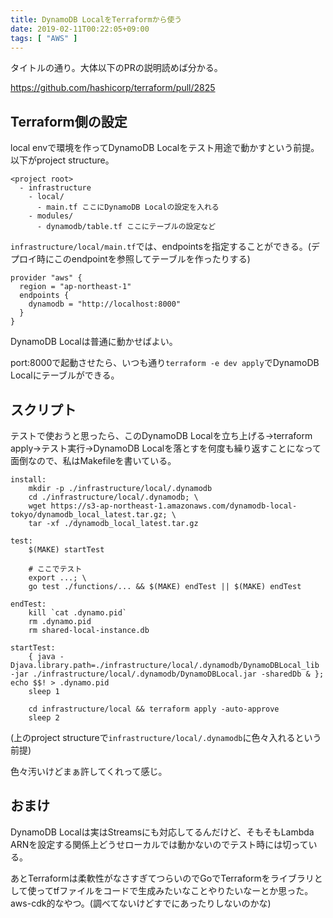 ```yaml
---
title: DynamoDB LocalをTerraformから使う
date: 2019-02-11T00:22:05+09:00
tags: [ "AWS" ]
---
```


タイトルの通り。大体以下のPRの説明読めば分かる。

https://github.com/hashicorp/terraform/pull/2825

## Terraform側の設定

local envで環境を作ってDynamoDB Localをテスト用途で動かすという前提。以下がproject structure。

```
<project root>
  - infrastructure
    - local/
      - main.tf ここにDynamoDB Localの設定を入れる
    - modules/
      - dynamodb/table.tf ここにテーブルの設定など
```

`infrastructure/local/main.tf`では、endpointsを指定することができる。(デプロイ時にこのendpointを参照してテーブルを作ったりする)

```
provider "aws" {
  region = "ap-northeast-1"
  endpoints {
    dynamodb = "http://localhost:8000"
  }
}
```

DynamoDB Localは普通に動かせばよい。

port:8000で起動させたら、いつも通り`terraform -e dev apply`でDynamoDB Localにテーブルができる。

## スクリプト

テストで使おうと思ったら、このDynamoDB Localを立ち上げる→terraform apply→テスト実行→DynamoDB Localを落とすを何度も繰り返すことになって面倒なので、私はMakefileを書いている。

```make
install:
	mkdir -p ./infrastructure/local/.dynamodb
	cd ./infrastructure/local/.dynamodb; \
	wget https://s3-ap-northeast-1.amazonaws.com/dynamodb-local-tokyo/dynamodb_local_latest.tar.gz; \
	tar -xf ./dynamodb_local_latest.tar.gz

test:
	$(MAKE) startTest

	# ここでテスト
	export ...; \
	go test ./functions/... && $(MAKE) endTest || $(MAKE) endTest

endTest:
	kill `cat .dynamo.pid`
	rm .dynamo.pid
	rm shared-local-instance.db

startTest:
	{ java -Djava.library.path=./infrastructure/local/.dynamodb/DynamoDBLocal_lib -jar ./infrastructure/local/.dynamodb/DynamoDBLocal.jar -sharedDb & }; echo $$! > .dynamo.pid
	sleep 1

	cd infrastructure/local && terraform apply -auto-approve
	sleep 2
```

(上のproject structureで`infrastructure/local/.dynamodb`に色々入れるという前提)

色々汚いけどまぁ許してくれって感じ。

## おまけ

DynamoDB Localは実はStreamsにも対応してるんだけど、そもそもLambda ARNを設定する関係上どうせローカルでは動かないのでテスト時には切っている。

あとTerraformは柔軟性がなさすぎてつらいのでGoでTerraformをライブラリとして使ってtfファイルをコードで生成みたいなことやりたいなーとか思った。aws-cdk的なやつ。(調べてないけどすでにあったりしないのかな)
